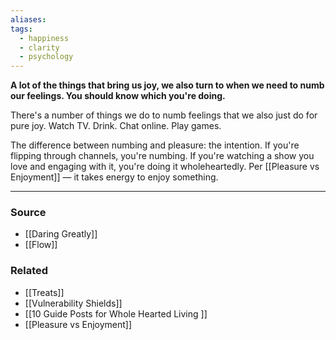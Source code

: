 ```yaml
---
aliases: 
tags:
  - happiness
  - clarity
  - psychology
---
```

**A lot of the things that bring us joy, we also turn to when we need to numb our feelings. You should know which you're doing.**

There's a number of things we do to numb feelings that we also just do for pure joy. Watch TV. Drink. Chat online. Play games. 

The difference between numbing and pleasure: the intention. If you're flipping through channels, you're numbing. If you're watching a show you love and engaging with it, you're doing it wholeheartedly. Per [[Pleasure vs Enjoyment]] — it takes energy to enjoy something.

---

### Source
- [[Daring Greatly]]
- [[Flow]]

### Related
- [[Treats]] 
- [[Vulnerability Shields]] 
- [[10 Guide Posts for  Whole Hearted Living ]] 
- [[Pleasure vs Enjoyment]]